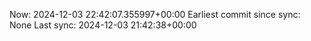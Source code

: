 Now: 2024-12-03 22:42:07.355997+00:00 Earliest commit since sync: None Last sync: 2024-12-03 21:42:38+00:00
